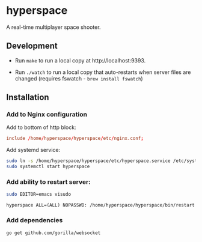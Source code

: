 # hyperspace

A real-time multiplayer space shooter.

## Development

 * Run `make` to run a local copy at http://localhost:9393.

 * Run `./watch` to run a local copy that auto-restarts when server files are changed (requires fswatch - `brew install fswatch`)

## Installation

### Add to Nginx configuration

Add to bottom of http block:

```conf
include /home/hyperspace/hyperspace/etc/nginx.conf;
```

Add systemd service:

```sh
sudo ln -s /home/hyperspace/hyperspace/etc/hyperspace.service /etc/systemd/system/
sudo systemctl start hyperspace
```

### Add ability to restart server:

```sh
sudo EDITOR=emacs visudo
```

```
hyperspace ALL=(ALL) NOPASSWD: /home/hyperspace/hyperspace/bin/restart
```

### Add dependencies

```sh
go get github.com/gorilla/websocket
```
